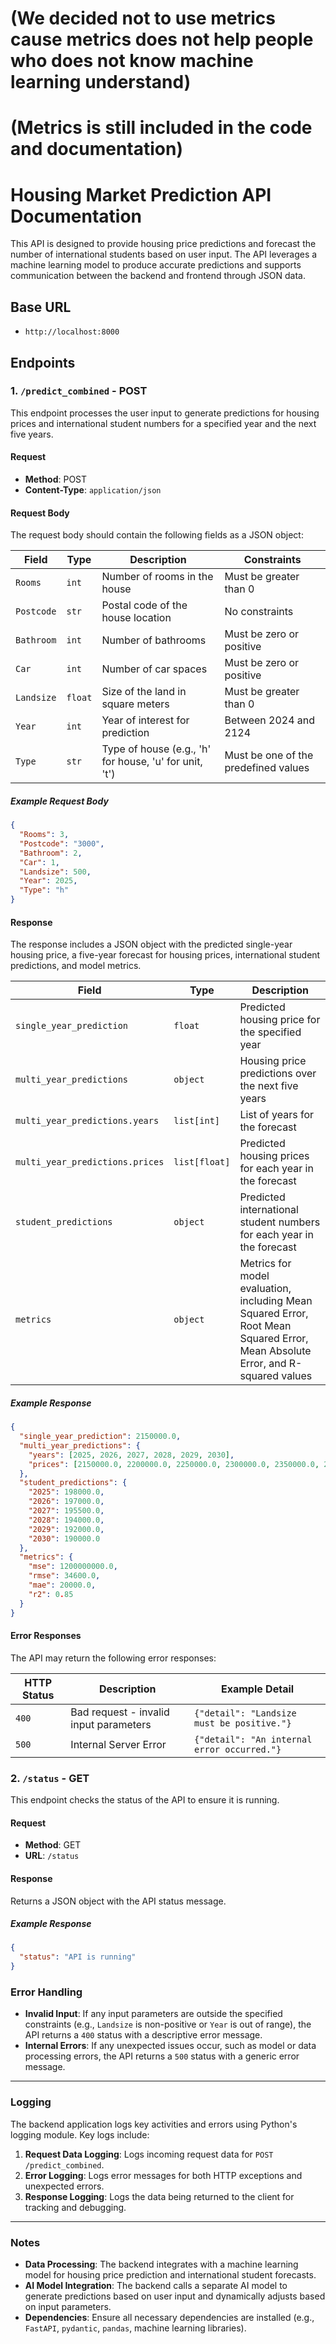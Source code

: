 # (We decided not to use metrics cause metrics does not help people who does not know machine learning understand)
# (Metrics is still included in the code and documentation)

# Housing Market Prediction API Documentation

This API is designed to provide housing price predictions and forecast the number of international students based on user input. The API leverages a machine learning model to produce accurate predictions and supports communication between the backend and frontend through JSON data.

## Base URL

- `http://localhost:8000`

## Endpoints

### 1. `/predict_combined` - POST

This endpoint processes the user input to generate predictions for housing prices and international student numbers for a specified year and the next five years.

#### Request

- **Method**: POST
- **Content-Type**: `application/json`

#### Request Body

The request body should contain the following fields as a JSON object:

| Field      | Type   | Description                                             | Constraints                                  |
|------------|--------|---------------------------------------------------------|----------------------------------------------|
| `Rooms`    | `int`  | Number of rooms in the house                            | Must be greater than 0                       |
| `Postcode` | `str`  | Postal code of the house location                       | No constraints                               |
| `Bathroom` | `int`  | Number of bathrooms                                     | Must be zero or positive                     |
| `Car`      | `int`  | Number of car spaces                                    | Must be zero or positive                     |
| `Landsize` | `float`| Size of the land in square meters                       | Must be greater than 0                       |
| `Year`     | `int`  | Year of interest for prediction                         | Between 2024 and 2124                        |
| `Type`     | `str`  | Type of house (e.g., 'h' for house, 'u' for unit, 't')  | Must be one of the predefined values         |

##### Example Request Body

```json
{
  "Rooms": 3,
  "Postcode": "3000",
  "Bathroom": 2,
  "Car": 1,
  "Landsize": 500,
  "Year": 2025,
  "Type": "h"
}
```

#### Response

The response includes a JSON object with the predicted single-year housing price, a five-year forecast for housing prices, international student predictions, and model metrics.

| Field                          | Type           | Description                                                                                             |
|--------------------------------|----------------|---------------------------------------------------------------------------------------------------------|
| `single_year_prediction`       | `float`        | Predicted housing price for the specified year                                                          |
| `multi_year_predictions`       | `object`       | Housing price predictions over the next five years                                                      |
| `multi_year_predictions.years` | `list[int]`    | List of years for the forecast                                                                          |
| `multi_year_predictions.prices`| `list[float]`  | Predicted housing prices for each year in the forecast                                                  |
| `student_predictions`          | `object`       | Predicted international student numbers for each year in the forecast                                   |
| `metrics`                      | `object`       | Metrics for model evaluation, including Mean Squared Error, Root Mean Squared Error, Mean Absolute Error, and R-squared values |

##### Example Response

```json
{
  "single_year_prediction": 2150000.0,
  "multi_year_predictions": {
    "years": [2025, 2026, 2027, 2028, 2029, 2030],
    "prices": [2150000.0, 2200000.0, 2250000.0, 2300000.0, 2350000.0, 2400000.0]
  },
  "student_predictions": {
    "2025": 198000.0,
    "2026": 197000.0,
    "2027": 195500.0,
    "2028": 194000.0,
    "2029": 192000.0,
    "2030": 190000.0
  },
  "metrics": {
    "mse": 1200000000.0,
    "rmse": 34600.0,
    "mae": 20000.0,
    "r2": 0.85
  }
}
```

#### Error Responses

The API may return the following error responses:

| HTTP Status | Description                            | Example Detail                                |
|-------------|----------------------------------------|-----------------------------------------------|
| `400`       | Bad request - invalid input parameters | `{"detail": "Landsize must be positive."}`    |
| `500`       | Internal Server Error                  | `{"detail": "An internal error occurred."}`   |

### 2. `/status` - GET

This endpoint checks the status of the API to ensure it is running.

#### Request

- **Method**: GET
- **URL**: `/status`

#### Response

Returns a JSON object with the API status message.

##### Example Response

```json
{
  "status": "API is running"
}
```


### Error Handling

- **Invalid Input**: If any input parameters are outside the specified constraints (e.g., `Landsize` is non-positive or `Year` is out of range), the API returns a `400` status with a descriptive error message.
- **Internal Errors**: If any unexpected issues occur, such as model or data processing errors, the API returns a `500` status with a generic error message.

---

### Logging

The backend application logs key activities and errors using Python's logging module. Key logs include:

1. **Request Data Logging**: Logs incoming request data for `POST /predict_combined`.
2. **Error Logging**: Logs error messages for both HTTP exceptions and unexpected errors.
3. **Response Logging**: Logs the data being returned to the client for tracking and debugging.

---

### Notes

- **Data Processing**: The backend integrates with a machine learning model for housing price prediction and international student forecasts.
- **AI Model Integration**: The backend calls a separate AI model to generate predictions based on user input and dynamically adjusts based on input parameters.
- **Dependencies**: Ensure all necessary dependencies are installed (e.g., `FastAPI`, `pydantic`, `pandas`, machine learning libraries).
